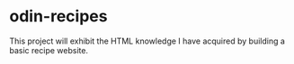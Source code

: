 # odin-recipes

This project will exhibit the HTML knowledge I have acquired by building a basic recipe website.